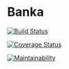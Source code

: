 # Banka
[![Build Status](https://travis-ci.com/TamunoibiAprekuma/Banka-1.svg?branch=develop)](https://travis-ci.com/TamunoibiAprekuma/Banka-1)

[![Coverage Status](https://coveralls.io/repos/github/TamunoibiAprekuma/Banka/badge.svg?branch=master)](https://coveralls.io/github/TamunoibiAprekuma/Banka?branch=master)

[![Maintainability](https://api.codeclimate.com/v1/badges/5cbdd15451058cc5b8af/maintainability)](https://codeclimate.com/github/TamunoibiAprekuma/Banka/maintainability)
